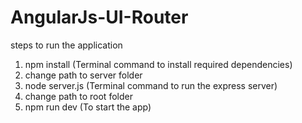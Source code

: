 # AngularJs-UI-Router

steps to run the application
1. npm install (Terminal command to install required dependencies)
2. change path to server folder
3. node server.js (Terminal command to run the express server)
4. change path to root folder
5. npm run dev (To start the app)